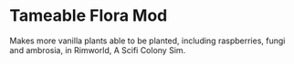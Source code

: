 # Tameable Flora Mod
Makes more vanilla plants able to be planted, including raspberries, fungi and ambrosia, in Rimworld, A Scifi Colony Sim.